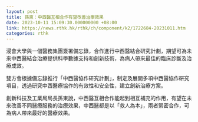 ```yaml
---
layout: post
title: 孫東：中西醫互相合作有望改善治療效果
date: 2023-10-11 15:09:30.000000000 +08:00
link: https://news.rthk.hk/rthk/ch/component/k2/1722684-20231011.htm
categories: rthk
---
```


浸會大學與一個醫務集團簽署備忘錄，合作進行中西醫結合研究計劃，期望可為未來中西醫結合治療提供科學數據支持和創新技術，為病人帶來最佳的臨床診斷及治療成效。

雙方會根據備忘錄推行「中西醫協作研究計劃」，制定及展開多項中西醫協作硏究項目，透過研究中西醫療協作的有效性和安全性，建立創新治療方案。

創新科技及工業局局長孫東說，中西醫互相合作能起到相互補充的作用，有望在未來改善不同醫療服務的治療效果，中西醫都是以「救人為本」，兩者緊密合作，可為病人帶來最好的醫療效果。
